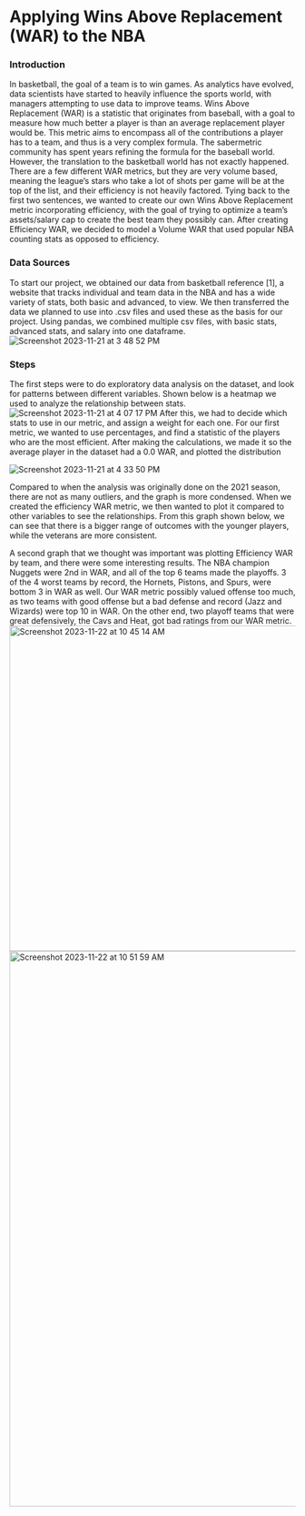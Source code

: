 # Applying Wins Above Replacement (WAR) to the NBA

### Introduction
In basketball, the goal of a team is to win games. As analytics have evolved, data scientists have started to heavily influence the sports world, with managers attempting to use data to improve teams. Wins Above Replacement (WAR) is a statistic that originates from baseball, with a goal to measure how much better a player is than an average replacement player would be. This metric aims to encompass all of the contributions a player has to a team, and thus is a very complex formula. The sabermetric community has spent years refining the formula for the baseball world. However, the translation to the basketball world has not exactly happened. There are a few different WAR metrics, but they are very volume based, meaning the league’s stars who take a lot of shots per game will be at the top of the list, and their efficiency is not heavily factored. Tying back to the first two sentences, we wanted to create our own Wins Above Replacement metric incorporating efficiency, with the goal of trying to optimize a team’s assets/salary cap to create the best team they possibly can. After creating Efficiency WAR, we decided to model a Volume WAR that used popular NBA counting stats as opposed to efficiency. 

### Data Sources 
To start our project, we obtained our data from basketball reference [1], a website that tracks individual and team data in the NBA and has a wide variety of stats, both basic and advanced, to view. We then transferred the data we planned to use into .csv files and used these as the basis for our project. Using pandas, we combined multiple csv files, with basic stats, advanced stats, and salary into one dataframe.
![Screenshot 2023-11-21 at 3 48 52 PM](https://github.com/vivekdivakarla12/Applying-WAR-to-the-NBA/assets/11672096/97534ebc-b8f5-4bd2-bd77-6ddeee5baf37)

### Steps
The first steps were to do exploratory data analysis on the dataset, and look for patterns between different variables. Shown below is a heatmap we used to analyze the relationship between stats. ![Screenshot 2023-11-21 at 4 07 17 PM](https://github.com/vivekdivakarla12/Applying-WAR-to-the-NBA/assets/11672096/ddab7ff2-adcb-4bfe-b2ee-f7f3073ac5c5)
After this, we had to decide which stats to use in our metric, and assign a weight for each one. For our first metric, we wanted to use percentages, and find a statistic of the players who are the most efficient. After making the calculations, we made it so the average player in the dataset had a 0.0 WAR, and plotted the distribution

![Screenshot 2023-11-21 at 4 33 50 PM](https://github.com/vivekdivakarla12/Applying-WAR-to-the-NBA/assets/11672096/0bed26a9-4122-4dd6-8d3f-60dad7ffd142)

Compared to when the analysis was originally done on the 2021 season, there are not as many outliers, and the graph is more condensed. When we created the efficiency WAR metric, we then wanted to plot it compared to other variables to see the relationships. From this graph shown below, we can see that there is a bigger range of outcomes with the younger players, while the veterans are more consistent.

A second graph that we thought was important was plotting Efficiency WAR by team, and there were some interesting results. The NBA champion Nuggets were 2nd in WAR, and all of the top 6 teams made the playoffs. 3 of the 4 worst teams by record, the Hornets, Pistons, and Spurs, were bottom 3 in WAR as well. Our WAR metric possibly valued offense too much, as two teams with good offense but a bad defense and record (Jazz and Wizards) were top 10 in WAR. On the other end, two playoff teams that were great defensively, the Cavs and Heat, got bad ratings from our WAR metric. 
<img width="572" alt="Screenshot 2023-11-22 at 10 45 14 AM" src="https://github.com/vivekdivakarla12/Applying-WAR-to-the-NBA/assets/11672096/5ebdf067-3498-405e-96ad-1331e7241bb7">
<img width="976" alt="Screenshot 2023-11-22 at 10 51 59 AM" src="https://github.com/vivekdivakarla12/Applying-WAR-to-the-NBA/assets/11672096/004094dc-9208-4a2b-8d2a-60b31eed0e47">

